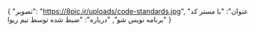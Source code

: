 {
  "تصویر": "https://8pic.ir/uploads/code-standards.jpg",
  "عنوان": "با مستر کد برنامه نویس شو",
  "درباره": "ضبط شده توسط تیم ریوا"
}

